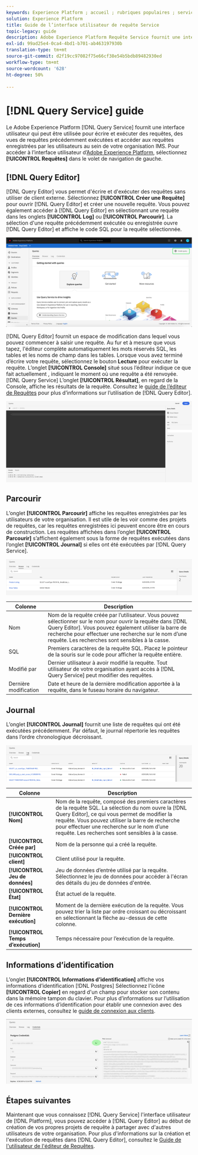 ```yaml
---
keywords: Experience Platform ; accueil ; rubriques populaires ; service de requête ; service de Requête ; requête ; éditeur de requêtes ; éditeur de Requêtes ; éditeur de Requêtes ;
solution: Experience Platform
title: Guide de l’interface utilisateur de requête Service
topic-legacy: guide
description: Adobe Experience Platform Requête Service fournit une interface utilisateur qui peut être utilisée pour écrire et exécuter des requêtes, des vues précédemment exécutées et accéder à des requêtes enregistrées par des utilisateurs au sein de votre organisation IMS.
exl-id: 99ad25e4-0ca4-4bd1-b701-ab463197930b
translation-type: tm+mt
source-git-commit: d2f19cc97082f75e66cf38e54b5bdb89482930ed
workflow-type: tm+mt
source-wordcount: '628'
ht-degree: 50%

---
```


# [!DNL Query Service] guide

Le Adobe Experience Platform [!DNL Query Service] fournit une interface utilisateur qui peut être utilisée pour écrire et exécuter des requêtes, des vues de requêtes précédemment exécutées et accéder aux requêtes enregistrées par les utilisateurs au sein de votre organisation IMS. Pour accéder à l’interface utilisateur d’[Adobe Experience Platform][platform-ui], sélectionnez **[!UICONTROL Requêtes]** dans le volet de navigation de gauche.

## [!DNL Query Editor]

[!DNL Query Editor] vous permet d&#39;écrire et d&#39;exécuter des requêtes sans utiliser de client externe. Sélectionnez **[!UICONTROL Créer une Requête]** pour ouvrir [!DNL Query Editor] et créer une nouvelle requête. Vous pouvez également accéder à [!DNL Query Editor] en sélectionnant une requête dans les onglets **[!UICONTROL Log]** ou **[!UICONTROL Parcourir]**. La sélection d&#39;une requête précédemment exécutée ou enregistrée ouvre [!DNL Query Editor] et affiche le code SQL pour la requête sélectionnée.

![Image](../images/ui/overview/overview.png)

[!DNL Query Editor] fournit un espace de modification dans lequel vous pouvez commencer à saisir une requête. Au fur et à mesure que vous tapez, l&#39;éditeur complète automatiquement les mots réservés SQL, les tables et les noms de champ dans les tables. Lorsque vous avez terminé d’écrire votre requête, sélectionnez le bouton **Lecture** pour exécuter la requête. L’onglet **[!UICONTROL Console]** situé sous l’éditeur indique ce que fait actuellement , indiquant le moment où une requête a été renvoyée. [!DNL Query Service] L’onglet **[!UICONTROL Résultat]**, en regard de la Console, affiche les résultats de la requête. Consultez le [guide de l’éditeur de Requêtes][query-editor] pour plus d’informations sur l’utilisation de [!DNL Query Editor].

![Image](../images/ui/overview/query-editor.png)

## Parcourir

L’onglet **[!UICONTROL Parcourir]** affiche les requêtes enregistrées par les utilisateurs de votre organisation. Il est utile de les voir comme des projets de requêtes, car les requêtes enregistrées ici peuvent encore être en cours de construction. Les requêtes affichées dans l’onglet **[!UICONTROL Parcourir]** s’affichent également sous la forme de requêtes exécutées dans l’onglet **[!UICONTROL Journal]** si elles ont été exécutées par [!DNL Query Service].

![Image](../images/ui/overview/browse.png)

| Colonne | Description |
| --- | --- |
| Nom | Nom de la requête créée par l’utilisateur. Vous pouvez sélectionner sur le nom pour ouvrir la requête dans [!DNL Query Editor]. Vous pouvez également utiliser la barre de recherche pour effectuer une recherche sur le nom d’une requête. Les recherches sont sensibles à la casse. |
| SQL | Premiers caractères de la requête SQL. Placez le pointeur de la souris sur le code pour afficher la requête entière. |
| Modifié par | Dernier utilisateur à avoir modifié la requête. Tout utilisateur de votre organisation ayant accès à [!DNL Query Service] peut modifier des requêtes. |
| Dernière modification | Date et heure de la dernière modification apportée à la requête, dans le fuseau horaire du navigateur. |

## Journal

L’onglet **[!UICONTROL Journal]** fournit une liste de requêtes qui ont été exécutées précédemment. Par défaut, le journal répertorie les requêtes dans l’ordre chronologique décroissant.

![Image](../images/ui/overview/log.png)

| Colonne | Description |
| --- | --- |
| **[!UICONTROL Nom]** | Nom de la requête, composé des premiers caractères de la requête SQL. La sélection du nom ouvre la [!DNL Query Editor], ce qui vous permet de modifier la requête. Vous pouvez utiliser la barre de recherche pour effectuer une recherche sur le nom d’une requête. Les recherches sont sensibles à la casse. |
| **[!UICONTROL Créée par]** | Nom de la personne qui a créé la requête. |
| **[!UICONTROL client]** | Client utilisé pour la requête. |
| **[!UICONTROL Jeu de données]** | Jeu de données d’entrée utilisé par la requête. Sélectionnez le jeu de données pour accéder à l&#39;écran des détails du jeu de données d&#39;entrée. |
| **[!UICONTROL État]** | État actuel de la requête. |
| **[!UICONTROL Dernière exécution]** | Moment de la dernière exécution de la requête. Vous pouvez trier la liste par ordre croissant ou décroissant en sélectionnant la flèche au-dessus de cette colonne. |
| **[!UICONTROL Temps d’exécution]** | Temps nécessaire pour l’exécution de la requête. |

## Informations d’identification

L’onglet **[!UICONTROL Informations d’identification]** affiche vos informations d’identification [!DNL Postgres] Sélectionnez l&#39;icône **[!UICONTROL Copier]** en regard d&#39;un champ pour stocker son contenu dans la mémoire tampon du clavier. Pour plus d’informations sur l’utilisation de ces informations d’identification pour établir une connexion avec des clients externes, consultez le [guide de connexion aux clients][connect-clients].

![Image](../images/ui/overview/credentials.png)

## Étapes suivantes

Maintenant que vous connaissez [!DNL Query Service] l&#39;interface utilisateur de [!DNL Platform], vous pouvez accéder à [!DNL Query Editor] au début de création de vos propres projets de requête à partager avec d&#39;autres utilisateurs de votre organisation. Pour plus d&#39;informations sur la création et l&#39;exécution de requêtes dans [!DNL Query Editor], consultez le [Guide de l&#39;utilisateur de l&#39;éditeur de Requêtes][query-editor].

[platform-ui]: https://platform.adobe.com
[query-editor]: user-guide.md
[connect-clients]: ../clients/overview.md
